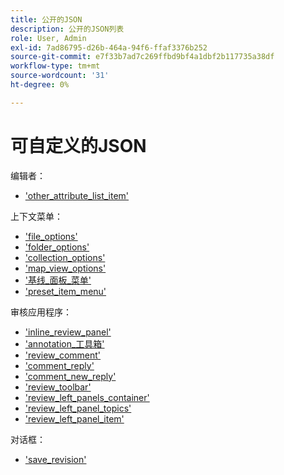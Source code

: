 ```yaml
---
title: 公开的JSON
description: 公开的JSON列表
role: User, Admin
exl-id: 7ad86795-d26b-464a-94f6-ffaf3376b252
source-git-commit: e7f33b7ad7c269ffbd9bf4a1dbf2b117735a38df
workflow-type: tm+mt
source-wordcount: '31'
ht-degree: 0%

---
```


# 可自定义的JSON

编辑者：

- [&#39;other_attribute_list_item&#39;](./jsons/editor/other_attribute_list_item.json)

上下文菜单：

- [&#39;file_options&#39;](./jsons/context_menus/file_options.json)
- [&#39;folder_options&#39;](./jsons/context_menus/folder_options.json)
- [&#39;collection_options&#39;](./jsons/context_menus/collection_options.json)
- [&#39;map_view_options&#39;](./jsons/context_menus/map_view_options.json)
- [&#39;基线_面板_菜单&#39;](./jsons/context_menus/baseline_panel_menu.json)
- [&#39;preset_item_menu&#39;](./jsons/context_menus/preset_item_menu.json)

审核应用程序：

- [&#39;inline_review_panel&#39;](./jsons/review_app/inline_review_panel.json)
- [&#39;annotation_工具箱&#39;](./jsons/review_app/annotation_toolbox.json)
- [&#39;review_comment&#39;](./jsons/review_app/review_comment.json)
- [&#39;comment_reply&#39;](./jsons/review_app/comment_reply.json)
- [&#39;comment_new_reply&#39;](./jsons/review_app/comment_new_reply.json)
- [&#39;review_toolbar&#39;](./jsons/review_app/review_toolbar.json)
- [&#39;review_left_panels_container&#39;](./jsons/review_app/review_left_panels_container.json)
- [&#39;review_left_panel_topics&#39;](./jsons/review_app/review_left_panel_topics.json)
- [&#39;review_left_panel_item&#39;](./jsons/review_app/review_left_panel_item.json)

对话框：

- [&#39;save_revision&#39;](./jsons/dialogs/save_revision.json)
